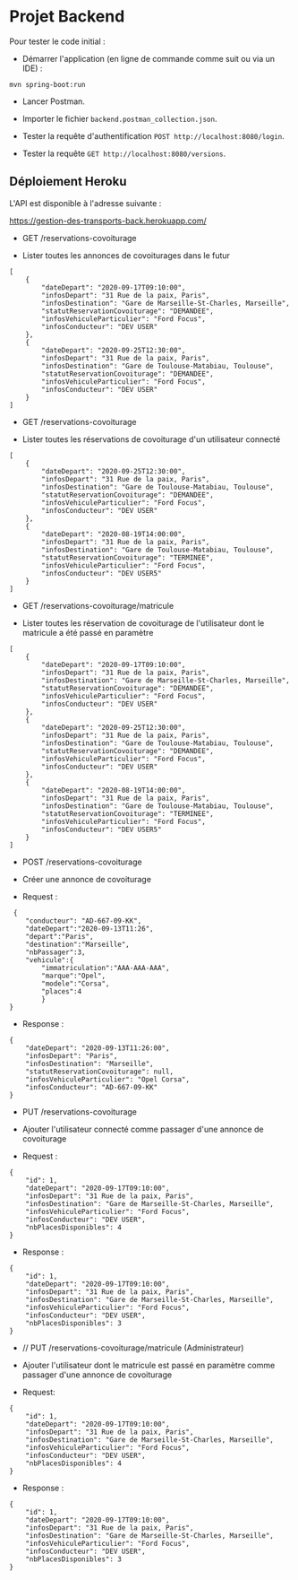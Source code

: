 # Projet Backend

Pour tester le code initial :

* Démarrer l'application (en ligne de commande comme suit ou via un IDE) :

```
mvn spring-boot:run
```

* Lancer Postman.

* Importer le fichier `backend.postman_collection.json`.

* Tester la requête d'authentification `POST http://localhost:8080/login`.

* Tester la requête `GET http://localhost:8080/versions`.

## Déploiement Heroku

L'API est disponible à l'adresse suivante :

https://gestion-des-transports-back.herokuapp.com/



* GET /reservations-covoiturage
-   Lister toutes les annonces de covoiturages dans le futur

```
[
    {
        "dateDepart": "2020-09-17T09:10:00",
        "infosDepart": "31 Rue de la paix, Paris",
        "infosDestination": "Gare de Marseille-St-Charles, Marseille",
        "statutReservationCovoiturage": "DEMANDEE",
        "infosVehiculeParticulier": "Ford Focus",
        "infosConducteur": "DEV USER"
    },
    {
        "dateDepart": "2020-09-25T12:30:00",
        "infosDepart": "31 Rue de la paix, Paris",
        "infosDestination": "Gare de Toulouse-Matabiau, Toulouse",
        "statutReservationCovoiturage": "DEMANDEE",
        "infosVehiculeParticulier": "Ford Focus",
        "infosConducteur": "DEV USER"
    }
]
```

* GET /reservations-covoiturage
-   Lister toutes les réservations de covoiturage d'un utilisateur connecté

```
[
    {
        "dateDepart": "2020-09-25T12:30:00",
        "infosDepart": "31 Rue de la paix, Paris",
        "infosDestination": "Gare de Toulouse-Matabiau, Toulouse",
        "statutReservationCovoiturage": "DEMANDEE",
        "infosVehiculeParticulier": "Ford Focus",
        "infosConducteur": "DEV USER"
    },
    {
        "dateDepart": "2020-08-19T14:00:00",
        "infosDepart": "31 Rue de la paix, Paris",
        "infosDestination": "Gare de Toulouse-Matabiau, Toulouse",
        "statutReservationCovoiturage": "TERMINEE",
        "infosVehiculeParticulier": "Ford Focus",
        "infosConducteur": "DEV USER5"
    }
]
```

* GET /reservations-covoiturage/matricule
-   Lister toutes les réservation de covoiturage de l'utilisateur dont le matricule a été passé en paramètre


```
[
    {
        "dateDepart": "2020-09-17T09:10:00",
        "infosDepart": "31 Rue de la paix, Paris",
        "infosDestination": "Gare de Marseille-St-Charles, Marseille",
        "statutReservationCovoiturage": "DEMANDEE",
        "infosVehiculeParticulier": "Ford Focus",
        "infosConducteur": "DEV USER"
    },
    {
        "dateDepart": "2020-09-25T12:30:00",
        "infosDepart": "31 Rue de la paix, Paris",
        "infosDestination": "Gare de Toulouse-Matabiau, Toulouse",
        "statutReservationCovoiturage": "DEMANDEE",
        "infosVehiculeParticulier": "Ford Focus",
        "infosConducteur": "DEV USER"
    },
    {
        "dateDepart": "2020-08-19T14:00:00",
        "infosDepart": "31 Rue de la paix, Paris",
        "infosDestination": "Gare de Toulouse-Matabiau, Toulouse",
        "statutReservationCovoiturage": "TERMINEE",
        "infosVehiculeParticulier": "Ford Focus",
        "infosConducteur": "DEV USER5"
    }
]
```

* POST /reservations-covoiturage
-   Créer une annonce de covoiturage

-   Request :
```
 {
    "conducteur": "AD-667-09-KK",
    "dateDepart":"2020-09-13T11:26",
    "depart":"Paris",
    "destination":"Marseille",
    "nbPassager":3,
    "vehicule":{
        "immatriculation":"AAA-AAA-AAA",
        "marque":"Opel",
        "modele":"Corsa",
        "places":4
        }
}
```

-   Response :
```
{
    "dateDepart": "2020-09-13T11:26:00",
    "infosDepart": "Paris",
    "infosDestination": "Marseille",
    "statutReservationCovoiturage": null,
    "infosVehiculeParticulier": "Opel Corsa",
    "infosConducteur": "AD-667-09-KK"
}
```

* PUT /reservations-covoiturage
-   Ajouter l'utilisateur connecté comme passager d'une annonce de covoiturage

-   Request :
```
{
    "id": 1,
    "dateDepart": "2020-09-17T09:10:00",
    "infosDepart": "31 Rue de la paix, Paris",
    "infosDestination": "Gare de Marseille-St-Charles, Marseille",
    "infosVehiculeParticulier": "Ford Focus",
    "infosConducteur": "DEV USER",
    "nbPlacesDisponibles": 4
}
```

- Response :
```
{
    "id": 1,
    "dateDepart": "2020-09-17T09:10:00",
    "infosDepart": "31 Rue de la paix, Paris",
    "infosDestination": "Gare de Marseille-St-Charles, Marseille",
    "infosVehiculeParticulier": "Ford Focus",
    "infosConducteur": "DEV USER",
    "nbPlacesDisponibles": 3
}
```

* // PUT /reservations-covoiturage/matricule (Administrateur)
-   Ajouter l'utilisateur dont le matricule est passé en paramètre comme passager d'une annonce de covoiturage

-   Request:
```
{
    "id": 1,
    "dateDepart": "2020-09-17T09:10:00",
    "infosDepart": "31 Rue de la paix, Paris",
    "infosDestination": "Gare de Marseille-St-Charles, Marseille",
    "infosVehiculeParticulier": "Ford Focus",
    "infosConducteur": "DEV USER",
    "nbPlacesDisponibles": 4
}
```

- Response :
```
{
    "id": 1,
    "dateDepart": "2020-09-17T09:10:00",
    "infosDepart": "31 Rue de la paix, Paris",
    "infosDestination": "Gare de Marseille-St-Charles, Marseille",
    "infosVehiculeParticulier": "Ford Focus",
    "infosConducteur": "DEV USER",
    "nbPlacesDisponibles": 3
}
```
